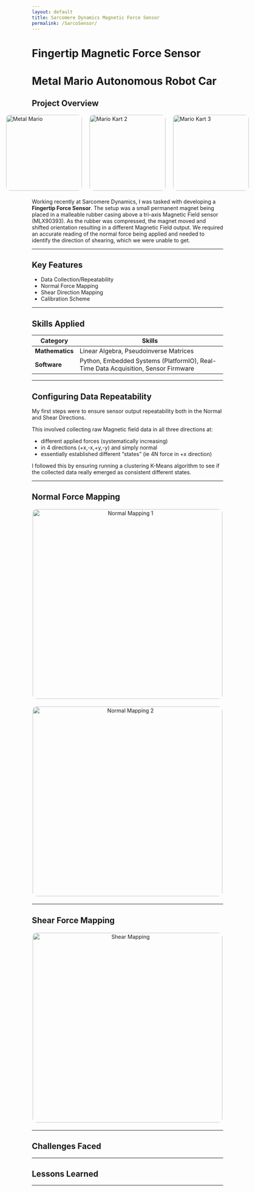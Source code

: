 ```yaml
---
layout: default
title: Sarcomere Dynamics Magnetic Force Sensor
permalink: /SarcoSensor/
---
```


# Fingertip Magnetic Force Sensor
# Metal Mario Autonomous Robot Car

## Project Overview

<div style="display: flex; justify-content: center; gap: 20px; margin-bottom: 20px;">
  <img src="{{ '/docs/assets/force sensor1.png' | relative_url }}" alt="Metal Mario" style="width: 200px; border-radius: 10px;">
  <img src="{{ '/docs/assets/force sensor2.png' | relative_url }}" alt="Mario Kart 2" style="width: 200px; border-radius: 10px;">
  <img src="{{ '/docs/assets/force sensor3.png' | relative_url }}" alt="Mario Kart 3" style="width: 200px; border-radius: 10px;">
</div>


Working recently at Sarcomere Dynamics, I was tasked with developing a **Fingertip Force Sensor**. The setup was a small permanent magnet being placed in a malleable rubber casing above a tri-axis Magnetic Field sensor (MLX90393). As the rubber was compressed, the magnet moved and shifted orientation resulting in a different Magnetic Field output. We required an accurate reading of the normal force being applied and needed to identify the direction of shearing, which we were unable to get.


---

## Key Features
- Data Collection/Repeatability
- Normal Force Mapping
- Shear Direction Mapping
- Calibration Scheme

---

## Skills Applied

| **Category**    | **Skills**                                                                 |
|------------------|---------------------------------------------------------------------------|
| **Mathematics**  | Linear Algebra, Pseudoinverse Matrices                            |
| **Software**     | Python, Embedded Systems (PlatformIO), Real-Time Data Acquisition, Sensor Firmware |

---

## Configuring Data Repeatability
My first steps were to ensure sensor output repeatability both in the Normal and Shear Directions. 

This involved collecting raw Magnetic field data in all three directions at:
- different applied forces (systematically increasing) 
- in 4 directions (+x,-x,+y,-y) and simply normal 
- essentially established different “states”  (ie 4N force in +x direction)

I followed this by ensuring running a clustering K-Means algorithm to see if the collected data really emerged as consistent different states.

---
## Normal Force Mapping

<div style="text-align: center; margin: 20px 0;">
    <img src="{{ '/docs/assets/Normal Force Mapping1.png' | relative_url }}" alt="Normal Mapping 1" style="width: 500px; border-radius: 10px;">
</div>

<div style="text-align: center; margin: 20px 0;">
    <img src="{{ '/docs/assets/Normal Force Mapping2.png' | relative_url }}" alt="Normal Mapping 2" style="width: 500px; border-radius: 10px;">
</div>


---
## Shear Force Mapping


<div style="text-align: center; margin: 20px 0;">
    <img src="{{ '/docs/assets/Shear Mapping.png' | relative_url }}" alt="Shear Mapping" style="width: 500px; border-radius: 10px;">
</div>

---

## Challenges Faced

---

## Lessons Learned

---
